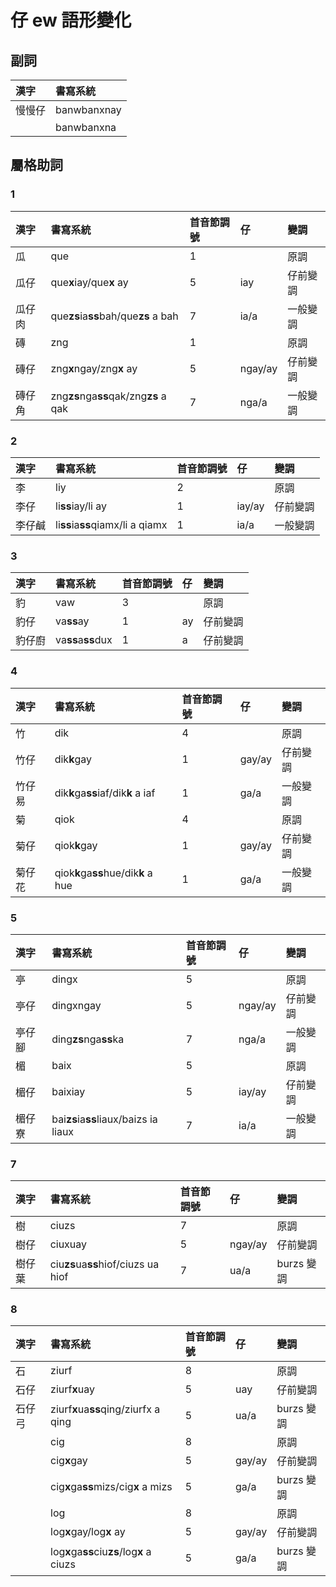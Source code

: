 # 仔 ew 語形變化

## 副詞

| 漢字 | 書寫系統 |
| :--- | :--- |
| 慢慢仔 | banwbanxnay |
|  | banwbanxna |

## 屬格助詞

### 1

| 漢字 | 書寫系統 | 首音節調號 | 仔 | 變調 |
| :--- | :--- | :--- | :--- | :--- |
| 瓜 | que | 1 | | 原調 |
| 瓜仔 | que**x**iay/que**x** ay | 5 | iay | 仔前變調 |
| 瓜仔肉 | que**zs**ia**ss**bah/que**zs** a bah | 7 | ia/a | 一般變調 |
| 磚 | zng | 1 | | 原調 |
| 磚仔 | zng**x**ngay/zng**x** ay | 5 | ngay/ay | 仔前變調 |
| 磚仔角 | zng**zs**nga**ss**qak/zng**zs** a qak | 7 | nga/a | 一般變調 |

### 2

| 漢字 | 書寫系統 | 首音節調號 | 仔 | 變調 |
| :--- | :--- | :--- | :--- | :--- |
| 李 | liy | 2 | | 原調 |
| 李仔 | li**ss**iay/li ay | 1 | iay/ay | 仔前變調 |
| 李仔鹹 | li**ss**ia**ss**qiamx/li a qiamx | 1 | ia/a | 一般變調 |

### 3

| 漢字 | 書寫系統 | 首音節調號 | 仔 | 變調 |
| :--- | :--- | :--- | :--- | :--- |
| 豹 | vaw | 3 | | 原調 |
| 豹仔 | va**ss**ay | 1 | ay | 仔前變調 |
| 豹仔廚 | va**ss**a**ss**dux | 1 | a | 仔前變調 |

### 4

| 漢字 | 書寫系統 | 首音節調號 | 仔 | 變調 |
| :--- | :--- | :--- | :--- | :--- |
| 竹 | dik | 4 | | 原調 |
| 竹仔 | dik**k**gay | 1 | gay/ay | 仔前變調 |
| 竹仔易 | dik**k**ga**ss**iaf/dik**k** a iaf | 1 | ga/a | 一般變調 |
| 菊 | qiok | 4 | | 原調 |
| 菊仔 | qiok**k**gay | 1 | gay/ay | 仔前變調 |
| 菊仔花 | qiok**k**ga**ss**hue/dik**k** a hue | 1 | ga/a | 一般變調 |

### 5

| 漢字 | 書寫系統 | 首音節調號 | 仔 | 變調 |
| :--- | :--- | :--- | :--- | :--- |
| 亭 | dingx | 5 | | 原調 |
| 亭仔 | dingxngay | 5 | ngay/ay | 仔前變調 |
| 亭仔腳 | ding**zs**nga**ss**ka | 7 | nga/a | 一般變調 |
| 楣 | baix | 5 | | 原調 |
| 楣仔 | baixiay | 5 | iay/ay | 仔前變調 |
| 楣仔寮 | bai**zs**ia**ss**liaux/baizs ia liaux | 7 | ia/a | 一般變調 |

### 7

| 漢字 | 書寫系統 | 首音節調號 | 仔 | 變調 |
| :--- | :--- | :--- | :--- | :--- |
| 樹 | ciuzs | 7 | | 原調 |
| 樹仔 | ciuxuay | 5 | ngay/ay | 仔前變調 |
| 樹仔葉 | ciu**zs**ua**ss**hiof/ciuzs ua hiof | 7 | ua/a | burzs 變調 |

### 8

| 漢字 | 書寫系統 | 首音節調號 | 仔 | 變調 |
| :--- | :--- | :--- | :--- | :--- |
| 石 | ziurf | 8 | | 原調 |
| 石仔 | ziurf**x**uay | 5 | uay | 仔前變調 |
| 石仔弓 | ziurf**x**ua**ss**qing/ziurfx a qing | 5 | ua/a | burzs 變調 |
| | cig | 8 | | 原調 |
| | cig**x**gay | 5 | gay/ay | 仔前變調 |
| | cig**x**ga**ss**mizs/cig**x** a mizs | 5 | ga/a | burzs 變調 |
| | log | 8 | | 原調 |
| | log**x**gay/log**x** ay | 5 | gay/ay | 仔前變調 |
| | log**x**ga**ss**ciu**zs**/log**x** a ciuzs | 5 | ga/a | burzs 變調 |
